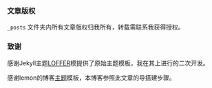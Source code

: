 

### 文章版权

`_posts` 文件夹内所有文章版权归我所有，转载需联系我获得授权。

### 致谢

感谢Jekyll主题[LOFFER](https://fromendworld.github.io/LOFFER/)模提供了原始主题模板，我在其上进行的二次开发。

感谢lemon的博客[主题](https://lemonchann.github.io/create_blog_with_github_pages/)模板，本博客参照此文章的导搭建步骤。


